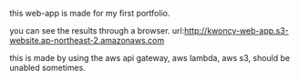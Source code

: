 this web-app is made for my first portfolio.

you can see the results through a browser. url:http://kwoncy-web-app.s3-website.ap-northeast-2.amazonaws.com

this is made by using the aws api gateway, aws lambda, aws s3, should be unabled sometimes.
